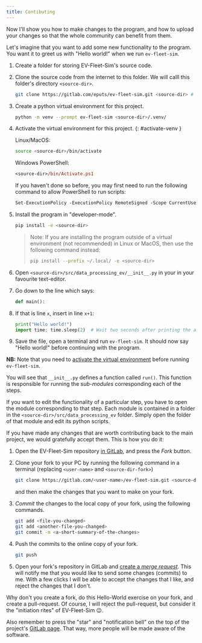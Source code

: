 ```yaml
---
title: Contibuting
---
```


Now I'll show you how to make changes to the program, and how to upload your changes so that the whole community can benefit from them.

Let's imagine that you want to add some new functionality to the program. You want it to greet us with "Hello world!" when we run `ev-fleet-sim`.

1. Create a folder for storing EV-Fleet-Sim's source code.

2. Clone the source code from the internet to this folder. We will calll this folder's directory `<source-dir>`.

   ```sh
   git clone https://gitlab.com/eputs/ev-fleet-sim.git <source-dir> # Clone the git repository into the new folder.
   ```

1. Create a python virtual environment for this project.

   ```bash
   python -m venv --prompt ev-fleet-sim <source-dir>/.venv/
   ```

1. Activate the virtual environment for this project.
   {: #activate-venv }

   Linux/MacOS:

   ```bash
   source <source-dir>/bin/activate
   ```

   Windows PowerShell:

   ```ps
   <source-dir>/bin/Activate.ps1
   ```

   If you haven't done so before, you may first need to run the following command to allow PowerShell to run scripts:

   ```ps
   Set-ExecutionPolicy -ExecutionPolicy RemoteSigned -Scope CurrentUser
   ```

1. Install the program in "developer-mode".

   ```bash
   pip install -e <source-dir>
   ```

   > Note: If you are installing the program outside of a virtual environment (not recommended) in Linux or MacOS, then use the following command instead:
   > ```sh
   > pip install --prefix ~/.local/ -e <source-dir>
   > ```

1. Open `<source-dir>/src/data_processing_ev/__init__.py` in your in your favourite text-editor.

3. Go down to the line which says:

    ```python
    def main():
    ```

4. If that is line `x`, insert in line `x+1`:

    ```python
    print("Hello world!")
    import time; time.sleep(2)  # Wait two seconds after printing the above.
    ```

5. Save the file, open a terminal and run `ev-fleet-sim`. It should now say "Hello
   world!" before continuing with the program. 

**NB:** Note that you need to [activate the virtual environment](#activate-venv) before running `ev-fleet-sim`.

You will see that `__init__.py` defines a function called `run()`. This function is
responsible for running the *sub-modules* corresponding each of the steps.

If you want to edit the functionality of a particular step, you have to open
the module corresponding to that step. Each module is contained in a folder in
the `<source-dir>/src/data_processing_ev` folder. Simply open the folder of that module
and edit its python scripts.

If you have made any changes that are worth contributing back to the main
project, we would gratefully accept them. This is how you do it:

1. Open the EV-Fleet-Sim repository [in GitLab](https://gitlab.com/eputs/ev-fleet-sim/), and press the *Fork* button.

2. Clone your fork to your PC by running the following command in a terminal (replacing `<user-name>` and `<source-dir-fork>`)

   ```sh
   git clone https://gitlab.com/<user-name>/ev-fleet-sim.git <source-dir-fork>
   ```

   and then make the changes that you want to make on your fork.


3. *Commit* the changes to the local copy of your fork, using the following commands.

   ```sh
   git add <file-you-changed>
   git add <another-file-you-changed>
   git commit -m <a-short-summary-of-the-changes>
   ```

3. Push the commits to the online copy of your fork.

   ```sh
   git push
   ```

4. Open your fork's repository in GitLab and [create a *merge request*](https://docs.gitlab.com/ee/user/project/merge_requests/creating_merge_requests.html#when-you-work-in-a-fork). This will notify me that you would like to send some changes (commits) to me. With a few clicks I will be able to accept the changes that I like, and reject the changes that I don't.

Why don't you create a fork, do this Hello-World exercise on your fork, and create a pull-request. Of course, I will reject the pull-request, but consider it the "initiation rites" of EV-Fleet-Sim 😉.

Also remember to press the "star" and "notification bell" on the top of the project's [GitLab page](https://gitlab.com/eputs/ev-fleet-sim). That way, more people will be made aware of the software.
